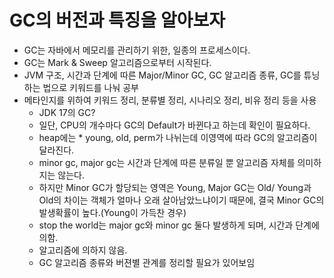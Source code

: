 # GC의 버전과 특징을 알아보자
 * GC는 자바에서 메모리를 관리하기 위한, 일종의 프로세스이다.
 * GC는 Mark & Sweep 알고리즘으로부터 시작된다.
 * JVM 구조, 시간과 단계에 따른 Major/Minor GC, GC 알고리즘 종류, GC를 튜닝하는 법으로 키워드를 나눠 공부
  * 메타인지를 위하여 키워드 정리, 분류별 정리, 시나리오 정리, 비유 정리 등을 사용
    * JDK 17의 GC?
     * 일단, CPU의 개수마다 GC의 Default가 바뀐다고 하는데 확인이 필요하다.
     * heap에는 * young, old, perm가 나뉘는데 이영역에 따라 GC의 알고리즘이 달라진다.
     * minor gc, major gc는 시간과 단계에 따른 분류일 뿐 알고리즘 자체를 의미하지는 않는다.
     * 하지만 Minor GC가 할당되는 영역은 Young, Major GC는 Old/ Young과 Old의 차이는 객체가 얼마나 오래 살아남았느냐이기 때문에,
       결국 Minor GC의 발생확률이 높다.(Young이 가득찬 경우)
     * stop the world는 major gc와 minor gc 둘다 발생하게 되며, 시간과 단계에 의함.
     * 알고리즘에 의하지 않음.
     * GC 알고리즘 종류와 버젼별 관계를 정리할 필요가 있어보임 